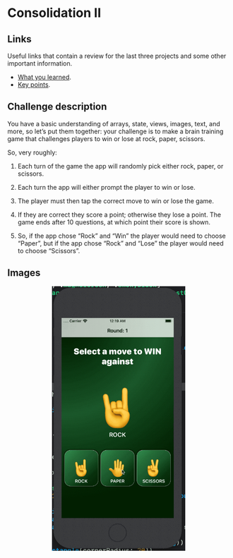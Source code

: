 # Consolidation II

## Links

Useful links that contain a review for the last three projects and some other important information.

- [What you learned](https://www.hackingwithswift.com/guide/ios-swiftui/2/1/what-you-learned).
- [Key points](https://www.hackingwithswift.com/guide/ios-swiftui/2/2/key-points).

## Challenge description

You have a basic understanding of arrays, state, views, images, text, and more, so let’s put them together: your challenge is to make a brain training game that challenges players to win or lose at rock, paper, scissors.

So, very roughly:

1. Each turn of the game the app will randomly pick either rock, paper, or scissors.

2. Each turn the app will either prompt the player to win or lose.

3. The player must then tap the correct move to win or lose the game.

4. If they are correct they score a point; otherwise they lose a point.
The game ends after 10 questions, at which point their score is shown.

5. So, if the app chose “Rock” and “Win” the player would need to choose “Paper”, but if the app chose “Rock” and “Lose” the player would need to choose “Scissors”.

## Images

<p align="center"><img src="./img/run-example.gif" height="600px"></p>